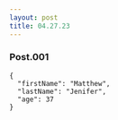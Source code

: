 ```yaml
---
layout: post
title: 04.27.23
---
```


### Post.001

```
{
  "firstName": "Matthew",
  "lastName": "Jenifer",
  "age": 37
}
```